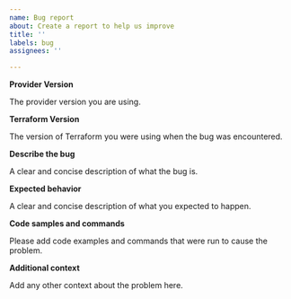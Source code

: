 ```yaml
---
name: Bug report
about: Create a report to help us improve
title: ''
labels: bug
assignees: ''

---
```


**Provider Version**

The provider version you are using.

**Terraform Version**

The version of Terraform you were using when the bug was encountered.

**Describe the bug**

A clear and concise description of what the bug is.

**Expected behavior**

A clear and concise description of what you expected to happen.

**Code samples and commands**

Please add code examples and commands that were run to cause the problem.

**Additional context**

Add any other context about the problem here.
